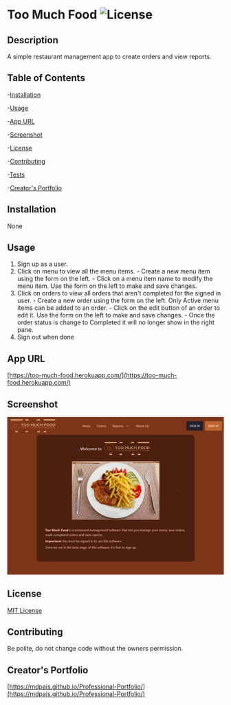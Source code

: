 # Too Much Food ![License](https://img.shields.io/badge/License-MIT-yellow.svg)

  ## Description
  
  A simple restaurant management app to create orders and view reports.
  
  ## Table of Contents
  
  -[Installation](#installation)

  -[Usage](#usage)

  -[App URL](#app-url)

  -[Screenshot](#screenshot)

  -[License](#license)

  -[Contributing](#contributing)

  -[Tests](#tests)

  -[Creator's Portfolio](#creator's-portfolio)
  
  ## Installation
  
  None
  
  ## Usage
  
  1. Sign up as a user.
  2. Click on menu to view all the menu items.
    - Create a new menu item using the form on the left.
    - Click on a menu item name to modify the menu item. Use the form on the left to make and save changes.
  3. Click on orders to view all orders that aren't completed for the signed in user.
    - Create a new order using the form on the left. Only Active menu items can be added to an order.
    - Click on the edit button of an order to edit it. Use the form on the left to make and save changes.
    - Once the order status is change to Completed it will no longer show in the right pane.
  4. Sign out when done
  
  ## App URL

  [https://too-much-food.herokuapp.com/](https://too-much-food.herokuapp.com/)

  ## Screenshot

  ![Screenshot](/public/images/screenshot.png)

  ## License
  
  [MIT License](https://opensource.org/licenses/MIT)

  ## Contributing
  
  Be polite, do not change code without the owners permission.
  
  ## Creator's Portfolio
  
  [https://mdpais.github.io/Professional-Portfolio/](https://mdpais.github.io/Professional-Portfolio/)
